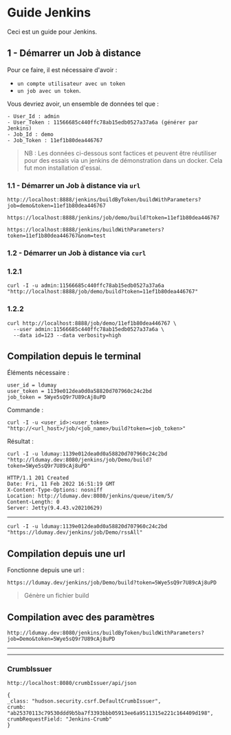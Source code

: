 # Guide Jenkins

Ceci est un guide pour Jenkins.


## 1 - Démarrer un Job à distance

Pour ce faire, il est nécessaire d'avoir :

- `un compte utilisateur avec un token`
- `un job avec un token`.

Vous devriez avoir, un ensemble de données tel que :

```
- User_Id : admin
- User_Token : 11566685c440ffc78ab15edb0527a37a6a (générer par Jenkins)
- Job_Id : demo
- Job_Token : 11ef1b80dea446767
```

> NB : Les données ci-dessous sont factices et peuvent être réutiliser pour des essais via un jenkins de démonstration dans un docker. Cela fut mon installation d'essai.

### 1.1 - Démarrer un Job à distance via `url`

```
http://localhost:8888/jenkins/buildByToken/buildWithParameters?job=demo&token=11ef1b80dea446767
```

```
https://localhost:8888/jenkins/job/demo/build?token=11ef1b80dea446767
```

```
https://localhost:8888/jenkins/buildWithParameters?token=11ef1b80dea446767&nom=test
```

### 1.2 - Démarrer un Job à distance via `curl`

### 1.2.1

```
curl -I -u admin:11566685c440ffc78ab15edb0527a37a6a "http://localhost:8888/job/demo/build?token=11ef1b80dea446767"
```

### 1.2.2

```
curl http://localhost:8888/job/demo/11ef1b80dea446767 \
  --user admin:11566685c440ffc78ab15edb0527a37a6a \
  --data id=123 --data verbosity=high
```






## Compilation depuis le terminal

Éléments nécessaire :

```
user_id = ldumay
user_token = 1139e012dea0d0a58820d707960c24c2bd
job_token = 5Wye5sQ9r7U89cAj8uPD
```

Commande :

```
curl -I -u <user_id>:<user_token> "http://<url_host>/job/<job_name>/build?token=<job_token>"
```

Résultat :

```
curl -I -u ldumay:1139e012dea0d0a58820d707960c24c2bd "http://ldumay.dev:8080/jenkins/job/Demo/build?token=5Wye5sQ9r7U89cAj8uPD"

HTTP/1.1 201 Created
Date: Fri, 11 Feb 2022 16:51:19 GMT
X-Content-Type-Options: nosniff
Location: http://ldumay.dev:8080/jenkins/queue/item/5/
Content-Length: 0
Server: Jetty(9.4.43.v20210629)
```

---

```
curl -I -u ldumay:1139e012dea0d0a58820d707960c24c2bd "https://ldumay.dev/jenkins/job/Demo/rssAll"  
```

## Compilation depuis une url

Fonctionne depuis une url :

```
https://ldumay.dev/jenkins/job/Demo/build?token=5Wye5sQ9r7U89cAj8uPD
```

> Génère un fichier build

## Compilation avec des paramètres

```
http://ldumay.dev:8080/jenkins/buildByToken/buildWithParameters?job=Demo&token=5Wye5sQ9r7U89cAj8uPD
```



---
---

### CrumbIssuer

`http://localhost:8080/crumbIssuer/api/json`

```
{
_class: "hudson.security.csrf.DefaultCrumbIssuer",
crumb: "ab25370113c79530ddd9b5ba7f3393bbb05913ee6a9511315e221c164409d198",
crumbRequestField: "Jenkins-Crumb"
}
```
